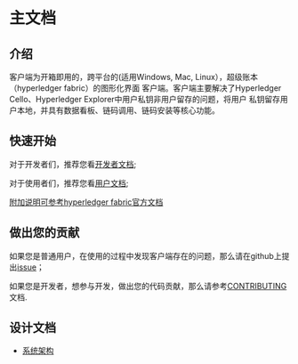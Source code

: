 # 主文档 

## 介绍

客户端为开箱即用的，跨平台的(适用Windows, Mac, Linux），超级账本（hyperledger fabric）的图形化界面
客户端。客户端主要解决了Hyperledger Cello、Hyperledger Explorer中用户私钥非用户留存的问题，将用户
私钥留存用户本地，并具有数据看板、链码调用、链码安装等核心功能。

## 快速开始

对于开发者们，推荐您看[开发者文档](coding-guidelines-Zn.md);

对于使用者们，推荐您看[用户文档](tutorial-Zn.md);

[附加说明可参考hyperledger fabric官方文档](https://hyperledger-fabric.readthedocs.io/en/release-1.1/write_first_app.html)  

## 做出您的贡献

如果您是普通用户，在使用的过程中发现客户端存在的问题，那么请在github上提出[issue](https://github.com/blockchain-desktop/hyperledger-fabric-desktop/issues)；

如果您是开发者，想参与开发，做出您的代码贡献，那么请参考[CONTRIBUTING](CONTRIBUTING-Zn.md)文档.

## 设计文档

- [系统架构](architect-Zn.md)


